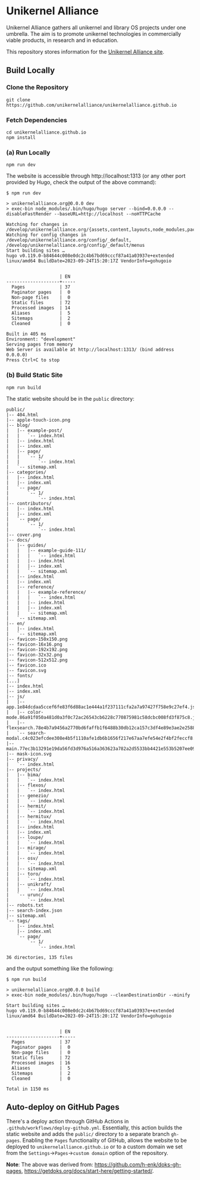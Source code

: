 # Unikernel Alliance

Unikernel Alliance gathers all unikernel and library OS projects under one umbrella.
The aim is to promote unikernel technologies in commercially viable products, in research and in education.

This repository stores information for the [Unikernel Alliance site](https://unikernelalliance.org).

## Build Locally

### Clone the Repository

```console
git clone https://github.com/unikernelalliance/unikernelalliance.github.io
```

### Fetch Dependencies

```console
cd unikernelalliance.github.io
npm install
```

### (a) Run Locally

```console
npm run dev
```

The website is accessible through http://localhost:1313 (or any other port provided by Hugo, check the output of the above command):

```console
$ npm run dev

> unikernelalliance.org@0.0.0 dev
> exec-bin node_modules/.bin/hugo/hugo server --bind=0.0.0.0 --disableFastRender --baseURL=http://localhost --noHTTPCache

Watching for changes in /develop/unikernelalliance.org/{assets,content,layouts,node_modules,package.json,static}
Watching for config changes in /develop/unikernelalliance.org/config/_default, /develop/unikernelalliance.org/config/_default/menus
Start building sites …
hugo v0.119.0-b84644c008e0dc2c4b67bd69cccf87a41a03937e+extended linux/amd64 BuildDate=2023-09-24T15:20:17Z VendorInfo=gohugoio


                    | EN
--------------------+-----
  Pages             | 37
  Paginator pages   |  0
  Non-page files    |  0
  Static files      | 72
  Processed images  | 14
  Aliases           |  5
  Sitemaps          |  2
  Cleaned           |  0

Built in 405 ms
Environment: "development"
Serving pages from memory
Web Server is available at http://localhost:1313/ (bind address 0.0.0.0)
Press Ctrl+C to stop
```

### (b) Build Static Site

```console
npm run build
```

The static website should be in the `public` directory:

```text
public/
|-- 404.html
|-- apple-touch-icon.png
|-- blog/
|   |-- example-post/
|   |   `-- index.html
|   |-- index.html
|   |-- index.xml
|   |-- page/
|   |   `-- 1/
|   |       `-- index.html
|   `-- sitemap.xml
|-- categories/
|   |-- index.html
|   |-- index.xml
|   `-- page/
|       `-- 1/
|           `-- index.html
|-- contributors/
|   |-- index.html
|   |-- index.xml
|   `-- page/
|       `-- 1/
|           `-- index.html
|-- cover.png
|-- docs/
|   |-- guides/
|   |   |-- example-guide-111/
|   |   |   `-- index.html
|   |   |-- index.html
|   |   |-- index.xml
|   |   `-- sitemap.xml
|   |-- index.html
|   |-- index.xml
|   |-- reference/
|   |   |-- example-reference/
|   |   |   `-- index.html
|   |   |-- index.html
|   |   |-- index.xml
|   |   `-- sitemap.xml
|   `-- sitemap.xml
|-- en/
|   |-- index.html
|   `-- sitemap.xml
|-- favicon-150x150.png
|-- favicon-16x16.png
|-- favicon-192x192.png
|-- favicon-32x32.png
|-- favicon-512x512.png
|-- favicon.ico
|-- favicon.svg
|-- fonts/
[...]
|-- index.html
|-- index.xml
|-- js/
|   |-- app.1e84dcdaa5ccef6fe83f6d88ac1e444a1f237111cfa2a7a97427f758e9c27ef4.js
|   |-- color-mode.86a91f050a481d0a3f0c72ac26543cb6228c770875981c58dcbc008fd3f875c8.js
|   |-- flexsearch.78e4b7a9456a2770bd6faffb1f6488b30db12ca157c3df4e89e3ae2e258888ae.js
|   `-- search-modal.c4c023efcdee308e4b5f1110afe1db6b1656f217e67aa7efe54e2f4bf2feccf8.js
|-- main.77ec3b13291e19da56fd3d976a516a363623a782a2d5533bb4421e553b5207ee09816f4a448adac85cff292ac1ab9f46d86e64bd0f325c95beb792912a0a2bd1.css
|-- mask-icon.svg
|-- privacy/
|   `-- index.html
|-- projects/
|   |-- bima/
|   |   `-- index.html
|   |-- flexos/
|   |   `-- index.html
|   |-- genezio/
|   |   `-- index.html
|   |-- hermit/
|   |   `-- index.html
|   |-- hermitux/
|   |   `-- index.html
|   |-- index.html
|   |-- index.xml
|   |-- loupe/
|   |   `-- index.html
|   |-- mirage/
|   |   `-- index.html
|   |-- osv/
|   |   `-- index.html
|   |-- sitemap.xml
|   |-- toro/
|   |   `-- index.html
|   |-- unikraft/
|   |   `-- index.html
|   `-- urunc/
|       `-- index.html
|-- robots.txt
|-- search-index.json
|-- sitemap.xml
`-- tags/
    |-- index.html
    |-- index.xml
    `-- page/
        `-- 1/
            `-- index.html

36 directories, 135 files
```

and the output something like the following:

```console
$ npm run build

> unikernelalliance.org@0.0.0 build
> exec-bin node_modules/.bin/hugo/hugo --cleanDestinationDir --minify

Start building sites …
hugo v0.119.0-b84644c008e0dc2c4b67bd69cccf87a41a03937e+extended linux/amd64 BuildDate=2023-09-24T15:20:17Z VendorInfo=gohugoio


                    | EN
--------------------+-----
  Pages             | 37
  Paginator pages   |  0
  Non-page files    |  0
  Static files      | 72
  Processed images  | 16
  Aliases           |  5
  Sitemaps          |  2
  Cleaned           |  0

Total in 1150 ms
```

## Auto-deploy on GitHub Pages

There's a deploy action through GitHub Actions in `.github/workflows/deploy-github.yml`.
Essentially, this action builds the static website and adds the `public/` directory to a separate branch `gh-pages`.
Enabling the `Pages` functionality of GitHub, allows the website to be deployed to `unikernelalliance.github.io` or to a custom domain we set from the `Settings`->`Pages`->`custom domain` option of the repository.

**Note**: The above was derived from: https://github.com/h-enk/doks-gh-pages, https://getdoks.org/docs/start-here/getting-started/.
